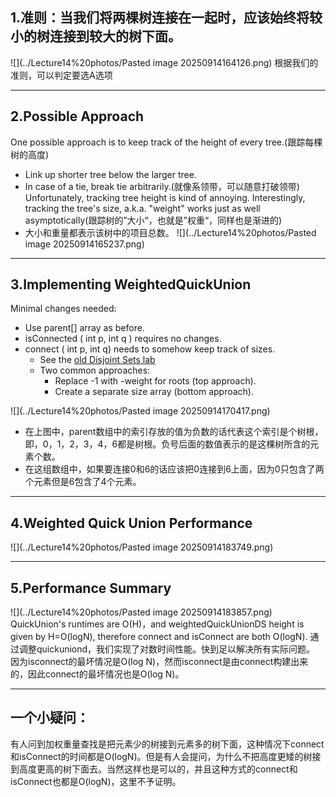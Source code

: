 ## 1.准则：当我们将两棵树连接在一起时，应该始终将较小的树连接到较大的树下面。
![](../Lecture14%20photos/Pasted image 20250914164126.png)
根据我们的准则，可以判定要选A选项

---

## 2.Possible Approach
One possible approach is to keep track of the height of every tree.(跟踪每棵树的高度)
- Link up shorter tree below the larger tree.
- In case of a tie, break tie arbitrarily.(就像系领带，可以随意打破领带)
Unfortunately, tracking tree height is kind of annoying.
Interestingly, tracking the tree's size, a.k.a. "weight" works just as well asymptotically(跟踪树的”大小“，也就是”权重“，同样也是渐进的)
- 大小和重量都表示该树中的项目总数。
![](../Lecture14%20photos/Pasted image 20250914165237.png)

---

## 3.Implementing WeightedQuickUnion
Minimal changes needed:
- Use parent[] array as before.
- isConnected ( int p, int q ) requires no changes.
- connect ( int p, int q) needs to somehow keep track of sizes.
	- See the [old Disjoint Sets lab]([https://sp19.datastructur.es/materials/lab/lab6/lab6](https://sp19.datastructur.es/materials/lab/lab6/lab6)"点击此处查看详情")
	- Two common approaches:
		- Replace -1 with -weight for roots (top approach).
		- Create a separate size array (bottom approach).

![](../Lecture14%20photos/Pasted image 20250914170417.png)
- 在上图中，parent数组中的索引存放的值为负数的话代表这个索引是个树根，即，0，1，2，3，4，6都是树根。负号后面的数值表示的是这棵树所含的元素个数。
- 在这组数组中，如果要连接0和6的话应该把0连接到6上面，因为0只包含了两个元素但是6包含了4个元素。

---


## 4.Weighted Quick Union Performance
![](../Lecture14%20photos/Pasted image 20250914183749.png)

---

## 5.Performance Summary
![](../Lecture14%20photos/Pasted image 20250914183857.png)
QuickUnion's runtimes are O(H)，and weightedQuickUnionDS height is given by H=O(logN), therefore connect and isConnect are both O(logN).
通过调整quickuniond，我们实现了对数时间性能。快到足以解决所有实际问题。
因为isconnect的最坏情况是O(log N)，然而isconnect是由connect构建出来的，因此connect的最坏情况也是O(log N)。

---

## 一个小疑问：
有人问到加权重量查找是把元素少的树接到元素多的树下面，这种情况下connect和isConnect的时间都是O(logN)。但是有人会提问，为什么不把高度更矮的树接到高度更高的树下面去。当然这样也是可以的，并且这种方式的connect和isConnect也都是O(logN)，这里不予证明。



